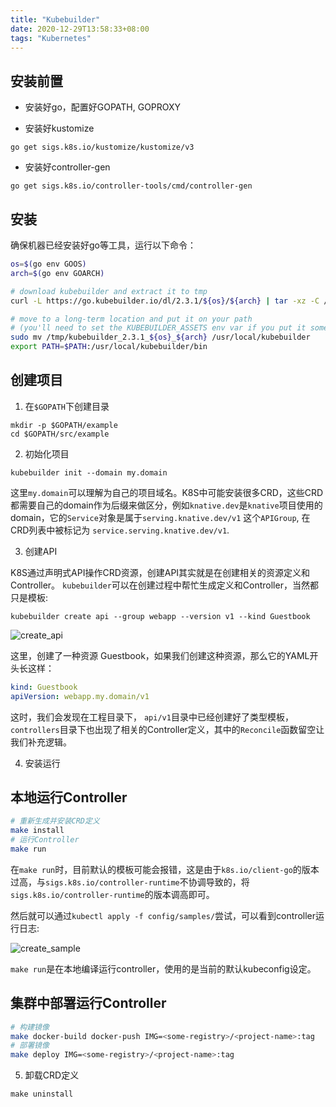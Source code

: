 ```yaml
---
title: "Kubebuilder"
date: 2020-12-29T13:58:33+08:00
tags: "Kubernetes"
---
```


## 安装前置

* 安装好go，配置好GOPATH, GOPROXY

* 安装好kustomize

```
go get sigs.k8s.io/kustomize/kustomize/v3
```

* 安装好controller-gen

```
go get sigs.k8s.io/controller-tools/cmd/controller-gen
```

## 安装

确保机器已经安装好go等工具，运行以下命令：

```bash
os=$(go env GOOS)
arch=$(go env GOARCH)

# download kubebuilder and extract it to tmp
curl -L https://go.kubebuilder.io/dl/2.3.1/${os}/${arch} | tar -xz -C /tmp/

# move to a long-term location and put it on your path
# (you'll need to set the KUBEBUILDER_ASSETS env var if you put it somewhere else)
sudo mv /tmp/kubebuilder_2.3.1_${os}_${arch} /usr/local/kubebuilder
export PATH=$PATH:/usr/local/kubebuilder/bin
```

## 创建项目

1. 在`$GOPATH`下创建目录

```
mkdir -p $GOPATH/example
cd $GOPATH/src/example
```

2. 初始化项目

```
kubebuilder init --domain my.domain
```

这里`my.domain`可以理解为自己的项目域名。K8S中可能安装很多CRD，这些CRD都需要自己的domain作为后缀来做区分，例如`knative.dev`是`knative`项目使用的domain，它的`Service`对象是属于`serving.knative.dev/v1` 这个`APIGroup`, 在CRD列表中被标记为 `service.serving.knative.dev/v1`.

3. 创建API

K8S通过声明式API操作CRD资源，创建API其实就是在创建相关的资源定义和Controller。 `kubebuilder`可以在创建过程中帮忙生成定义和Controller，当然都只是模板:

```
kubebuilder create api --group webapp --version v1 --kind Guestbook
```

![create_api](/images/post/screenshot_20201229_141153.png)

这里，创建了一种资源 Guestbook，如果我们创建这种资源，那么它的YAML开头长这样：
```yaml
kind: Guestbook
apiVersion: webapp.my.domain/v1
```

这时，我们会发现在工程目录下， `api/v1`目录中已经创建好了类型模板， `controllers`目录下也出现了相关的Controller定义，其中的`Reconcile`函数留空让我们补充逻辑。

4. 安装运行

## 本地运行Controller


```bash
# 重新生成并安装CRD定义
make install
# 运行Controller
make run
```

在`make run`时，目前默认的模板可能会报错，这是由于`k8s.io/client-go`的版本过高，与`sigs.k8s.io/controller-runtime`不协调导致的，将`sigs.k8s.io/controller-runtime`的版本调高即可。

然后就可以通过`kubectl apply -f config/samples/`尝试，可以看到controller运行日志:

![create_sample](/images/post/screenshot_20201229_150017.png)

`make run`是在本地编译运行controller，使用的是当前的默认kubeconfig设定。

## 集群中部署运行Controller

```bash
# 构建镜像
make docker-build docker-push IMG=<some-registry>/<project-name>:tag
# 部署镜像
make deploy IMG=<some-registry>/<project-name>:tag
```

5. 卸载CRD定义

```
make uninstall
```

